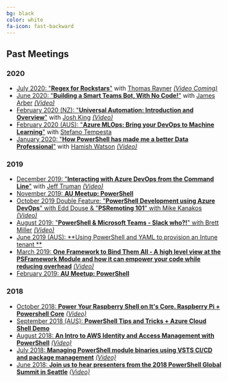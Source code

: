 ```yaml
---
bg: black
color: white
fa-icon: fast-backward
---
```


## Past Meetings

### 2020

* <a target="_blank" href="https://www.meetup.com/ANZ-PowerShell-UserGroup/events/270782522/">July 2020: "**Regex for Rockstars**"</a> with [Thomas Rayner](https://twitter.com/MrThomasRayner) <a target="_blank" href="https://www.youtube.com/channel/UClRQsf19txno-C6GeJnLsew">*(Video Coming)*</a>
* <a target="_blank" href="https://www.meetup.com/ANZ-PowerShell-UserGroup/events/270777546/">June 2020: "**Building a Smart Teams Bot, With No Code!**"</a> with [James Arber](https://twitter.com/UCMadScientist) <a target="_blank" href="https://www.youtube.com/watch?v=UE3lT2pC6F0">*(Video)*</a>
* <a target="_blank" href="https://www.meetup.com/ANZ-PowerShell-UserGroup/events/268641669/">February 2020 (NZ): "**Universal Automation: Introduction and Overview**"</a> with [Josh King](https://twitter.com/WindosNZ) <a target="_blank" href="https://www.youtube.com/watch?v=ilWl68_mJjE">*(Video)*</a>
* <a target="_blank" href="https://www.meetup.com/ANZ-PowerShell-UserGroup/events/268233412/">February 2020 (AUS): "**Azure MLOps: Bring your DevOps to Machine Learning**"</a> with [Stefano Tempesta](https://twitter.com/stefanotempesta)
* <a target="_blank" href="https://www.meetup.com/ANZ-PowerShell-UserGroup/events/267684503/">January 2020: "**How PowerShell has made me a better Data Professional**"</a> with [Hamish Watson](https://twitter.com/theHybridDBA) <a target="_blank" href="https://www.youtube.com/watch?v=3MF-M7fce_c">*(Video)*</a>

### 2019

* <a target="_blank" href="https://www.meetup.com/ANZ-PowerShell-UserGroup/events/266540222/">December 2019: "**Interacting with Azure DevOps from the Command Line**"</a> with [Jeff Truman](https://twitter.com/ScriptWarrior) <a target="_blank" href="https://www.youtube.com/watch?v=34D_cF0SNlo">*(Video)*</a>
* <a target="_blank" href="https://www.meetup.com/ANZ-PowerShell-UserGroup/events/266289497/">November 2019: **AU Meetup: PowerShell**</a>
* <a target="_blank" href="https://www.meetup.com/ANZ-PowerShell-UserGroup/events/265337927/">October 2019 Double Feature: "**PowerShell Development using Azure DevOps**" with Edd Douse & "**PSRemoting 101**" with Mike Kanakos</a> <a target="_blank" href="https://www.youtube.com/watch?v=BVtZblpn5WQ">*(Video)*</a>
* <a target="_blank" href="https://www.meetup.com/ANZ-PowerShell-UserGroup/events/263764316/">August 2019: "**PowerShell & Microsoft Teams - Slack who?!**" with Brett Miller</a> <a target="_blank" href="https://www.youtube.com/watch?v=0ggv7jX7lEs">*(Video)*</a>
* <a target="_blank" href="https://www.meetup.com/ANZ-PowerShell-UserGroup/events/262152527/">June 2019 (AUS): **Using PowerShell and YAML to provision an Intune tenant **</a>
* <a target="_blank" href="https://www.meetup.com/ANZ-PowerShell-UserGroup/events/259140062/">March 2019: **One Framework to Bind Them All - A high level view at the PSFramework Module and how it can empower your code while reducing overhead**</a> <a target="_blank" href="https://www.youtube.com/watch?v=1wLJ0yUDoMM">*(Video)*</a>
* <a target="_blank" href="https://www.meetup.com/ANZ-PowerShell-UserGroup/events/258465102/">February 2019: **AU Meetup: PowerShell**</a>

### 2018

* <a target="_blank" href="https://www.meetup.com/ANZ-PowerShell-UserGroup/events/254605504/">October 2018: **Power Your Raspberry Shell on It's Core. Raspberry Pi + Powershell Core**</a> <a target="_blank" href="https://www.youtube.com/watch?v=5m9PnWBF1vI">*(Video)*</a>
* <a target="_blank" href="https://www.meetup.com/ANZ-PowerShell-UserGroup/events/254061620/">September 2018 (AUS): **PowerShell Tips and Tricks + Azure Cloud Shell Demo**</a>
* <a target="_blank" href="https://www.meetup.com/ANZ-PowerShell-UserGroup/events/253053555/">August 2018: **An Intro to AWS Identity and Access Management with PowerShell**</a> <a target="_blank" href="https://www.youtube.com/watch?v=yprkiafSAcY">*(Video)*</a>
* <a target="_blank" href="https://www.meetup.com/ANZ-PowerShell-UserGroup/events/252104329/">July 2018: **Managing PowerShell module binaries using VSTS CI/CD and package management**</a> <a target="_blank" href="https://www.youtube.com/watch?v=Pp1d9YSavg0">*(Video)*</a>
* <a target="_blank" href="https://www.meetup.com/ANZ-PowerShell-UserGroup/events/250952052/">June 2018: **Join us to hear presenters from the 2018 PowerShell Global Summit in Seattle**</a> <a target="_blank" href="https://www.youtube.com/watch?v=u4mrpxWRgAg">*(Video)*</a>

